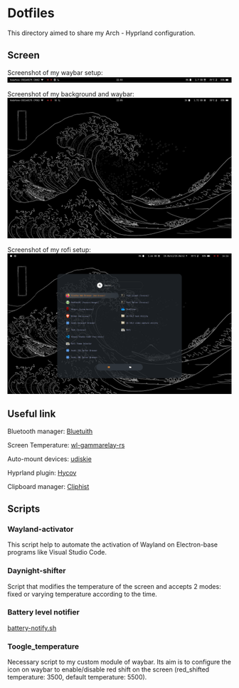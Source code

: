 # Dotfiles
This directory aimed to share my Arch - Hyprland configuration.

## Screen

Screenshot of my waybar setup:
![Screenshot waybar](Screen/waybar.png)

Screenshot of my background and waybar:
![Screenshot of home](Screen/desktop.png)

Screenshot of my rofi setup:
![Screen of Waybar and Rofi](Screen/rofi.png)

## Useful link

Bluetooth manager: 
[Bluetuith](https://github.com/darkhz/bluetuith)

Screen Temperature:
[wl-gammarelay-rs](https://github.com/MaxVerevkin/wl-gammarelay-rs)

Auto-mount devices:
[udiskie](https://github.com/coldfix/udiskie)

Hyprland plugin:
[Hycov](https://github.com/DreamMaoMao/hycov)

Clipboard manager:
[Cliphist](https://github.com/sentriz/cliphist)

## Scripts

### Wayland-activator
This script help to automate the activation of Wayland on Electron-base programs like Visual Studio Code.
### Daynight-shifter
Script that modifies the temperature of the screen and accepts 2 modes: fixed or varying temperature according to the time.
### Battery level notifier
[battery-notify.sh](https://github.com/cybergaz/scripts/blob/main/hyprland/battery_notify.sh)
### Toogle_temperature
Necessary script to my custom module of waybar. Its aim is to configure the icon on waybar to enable/disable red shift on the screen (red_shifted temperature: 3500, default temperature: 5500).
